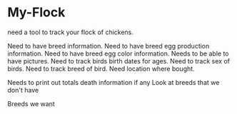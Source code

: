# My-Flock

need a tool to track your flock of chickens.

Need to have breed information.
Need to have breed egg production information.
Need to have breed egg color information.
Needs to be able to have pictures.
Need to track birds birth dates for ages.
Need to track sex of birds.
Need to track breed of bird.
Need location where bought.

Needs to print out totals
death information if any
Look at breeds that we don't have

Breeds we want


